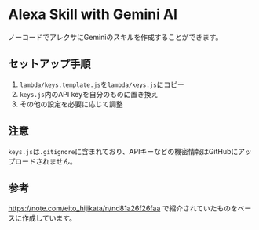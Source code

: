 # Alexa Skill with Gemini AI

ノーコードでアレクサにGeminiのスキルを作成することができます。

## セットアップ手順

1. `lambda/keys.template.js`を`lambda/keys.js`にコピー
2. `keys.js`内のAPI keyを自分のものに置き換え
3. その他の設定を必要に応じて調整

## 注意
`keys.js`は`.gitignore`に含まれており、APIキーなどの機密情報はGitHubにアップロードされません。

## 参考

https://note.com/eito_hijikata/n/nd81a26f26faa
で紹介されていたものをベースに作成しています。

